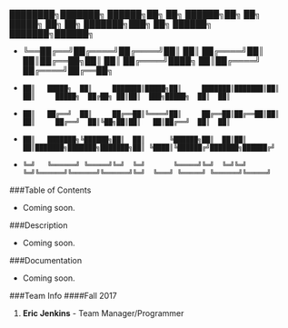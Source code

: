  ████████╗███████╗ ██████╗██╗  ██╗       ██████╗██╗  ██╗ █████╗ ██╗     ██╗     ███████╗███╗   ██╗ ██████╗ ███████╗██████╗ 
 -  ╚══██╔══╝██╔════╝██╔════╝██║  ██║      ██╔════╝██║  ██║██╔══██╗██║     ██║     ██╔════╝████╗  ██║██╔════╝ ██╔════╝██╔══██╗
 -     ██║   █████╗  ██║     ███████║█████╗██║     ███████║███████║██║     ██║     █████╗  ██╔██╗ ██║██║  ███╗█████╗  ██║  ██║
 -     ██║   ██╔══╝  ██║     ██╔══██║╚════╝██║     ██╔══██║██╔══██║██║     ██║     ██╔══╝  ██║╚██╗██║██║   ██║██╔══╝  ██║  ██║
 -     ██║   ███████╗╚██████╗██║  ██║      ╚██████╗██║  ██║██║  ██║███████╗███████╗███████╗██║ ╚████║╚██████╔╝███████╗██████╔╝
 -     ╚═╝   ╚══════╝ ╚═════╝╚═╝  ╚═╝       ╚═════╝╚═╝  ╚═╝╚═╝  ╚═╝╚══════╝╚══════╝╚══════╝╚═╝  ╚═══╝ ╚═════╝ ╚══════╝╚═════╝ 


###Table of Contents
* Coming soon.

###Description
* Coming soon.

###Documentation
* Coming soon.

###Team Info
####Fall 2017
1. **Eric Jenkins** - Team Manager/Programmer	
